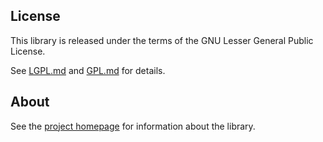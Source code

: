 ## License

This library is released under the terms of the GNU Lesser General Public
License.

See [LGPL.md](LGPL.md) and [GPL.md](GPL.md) for details.

## About

See the [project homepage](http://www.jaryard.com/projects/osm4j/index.html) for
information about the library.
